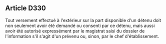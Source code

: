 Article D330
----
Tout versement effectué à l'extérieur sur la part disponible d'un détenu doit
non seulement avoir été demandé ou consenti par ce détenu, mais aussi avoir été
autorisé expressément par le magistrat saisi du dossier de l'information s'il
s'agit d'un prévenu ou, sinon, par le chef d'établissement.
